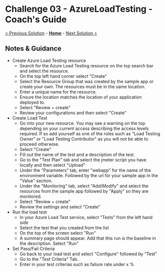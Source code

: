 # Challenge 03 - AzureLoadTesting - Coach's Guide 

[< Previous Solution](./Solution-02.md) - **[Home](./README.md)** - [Next Solution >](./Solution-04.md)

## Notes & Guidance

- Create Azure Load Testing resource
    - Search for the Azure Load Testing resource on the top search bar and select the resource.
    - On the top left hand corner select "Create"
    - Select the Resource Group that was created by the sample app or create your own.  The resources must be in the same location.
    - Enter a unique name for the resource.
    - Ensure the location matches the location of your application deployed to.
    - Select "Review + create"
    - Review your configurations and then select "Create"
- Create Load Test
    - Go into your new resource.  You may see a warning on the top depending on your current access describing the access levels required.  If so add yourself as one of the roles such as "Load Testing Owner" or "Load Testing Contributor" as you will not be able to proceed otherwise.
    - Select "Create"
    - Fill out the name of the test and a description of the test.
    - Go to the "Test Plan" tab and select the jmeter script you have locally and then select "Upload"
    - Under the "Parameters" tab, enter "webapp" for the name of the environment variable.  Followed by the url for your sample app in the "Value" section.
    - Under the "Monitoring" tab, select "Add/Modify" and select the resources from the sample app followed by "Apply" so they are monitored.
    - Select "Review + create"
    - Review the settings and select "Create"
- Run the load test
    - In your Azure Load Test service, select "Tests" from the left hand side
    - Select the test that you created from the list
    - On the top of the screen select "Run"
    - A summary page should appear.  Add that this run is the baseline in the description.  Select "Run"
- Set Pass/Fail Criteria
    - Go back to your load test and select "Configure" followed by "Test"
    - Go to the "Test Criteria" Tab.
    - Enter in your test criterias such as failure rate under x %
